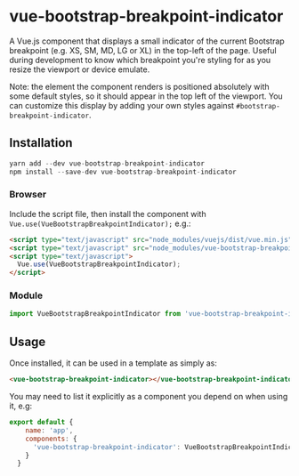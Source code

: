 # vue-bootstrap-breakpoint-indicator

A Vue.js component that displays a small indicator of the current Bootstrap breakpoint (e.g. XS, SM, MD, LG or XL) in the top-left of the page. Useful during development to know which breakpoint you're styling for as you resize the viewport or device emulate.

Note: the element the component renders is positioned absolutely with some default styles, so it should appear in the top left of the viewport. You can customize this display by adding your own styles against `#bootstrap-breakpoint-indicator`.

## Installation

```js
yarn add --dev vue-bootstrap-breakpoint-indicator
npm install --save-dev vue-bootstrap-breakpoint-indicator
```

### Browser

Include the script file, then install the component with `Vue.use(VueBootstrapBreakpointIndicator);` e.g.:

```html
<script type="text/javascript" src="node_modules/vuejs/dist/vue.min.js"></script>
<script type="text/javascript" src="node_modules/vue-bootstrap-breakpoint-indicator/dist/vue-bootstrap-breakpoint-indicator.min.js"></script>
<script type="text/javascript">
  Vue.use(VueBootstrapBreakpointIndicator);
</script>
```

### Module

```js
import VueBootstrapBreakpointIndicator from 'vue-bootstrap-breakpoint-indicator';
```

## Usage

Once installed, it can be used in a template as simply as:

```html
<vue-bootstrap-breakpoint-indicator></vue-bootstrap-breakpoint-indicator>
```

You may need to list it explicitly as a component you depend on when using it, e.g:

```javascript
export default {
    name: 'app',
    components: {
      'vue-bootstrap-breakpoint-indicator': VueBootstrapBreakpointIndicator
    }
  }
```
